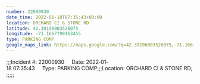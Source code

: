 ```yaml
---
number: 22000930
date_time: 2022-01-18T07:35:43+00:00
location: ORCHARD CI & STONE RD
latitude: 42.39196003526075
longitude: -71.1667799163455
type: PARKING COMP
google_maps_link: https://maps.google.com/?q=42.39196003526075,-71.1667799163455
---
```


;;;Incident #: 22000930     Date: 2022‐01‐18 07:35:43     Type: PARKING COMP;;;Location: ORCHARD CI & STONE RD;;;;;;
